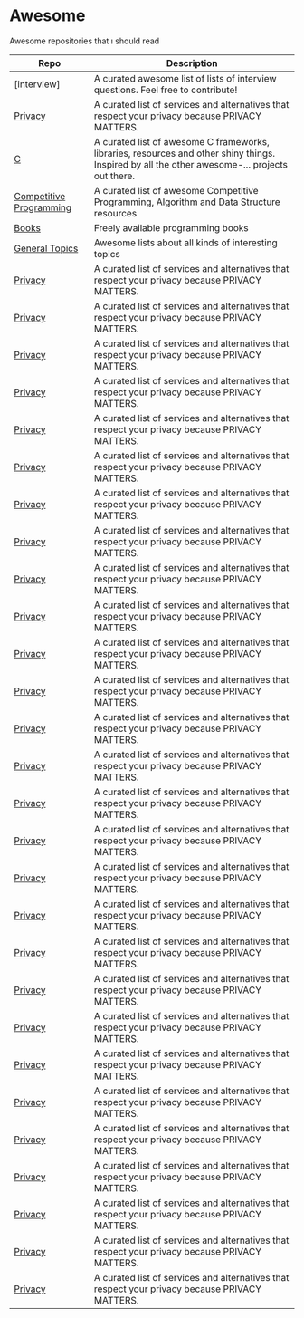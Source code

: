 #                  Awesome 
 Awesome repositories that ı should read 


 | Repo | Description |
| --- | --- |
| [interview] | A curated awesome list of lists of interview questions. Feel free to contribute! |
| [Privacy] | A curated list of services and alternatives that respect your privacy because PRIVACY MATTERS. |
| [C] | A curated list of awesome C frameworks, libraries, resources and other shiny things. Inspired by all the other awesome-... projects out there. |
| [Competitive Programming] | A curated list of awesome Competitive Programming, Algorithm and Data Structure resources |
| [Books] | Freely available programming books |
| [General Topics] | Awesome lists about all kinds of interesting topics |
| [Privacy] | A curated list of services and alternatives that respect your privacy because PRIVACY MATTERS. |
| [Privacy] | A curated list of services and alternatives that respect your privacy because PRIVACY MATTERS. |
| [Privacy] | A curated list of services and alternatives that respect your privacy because PRIVACY MATTERS. |
| [Privacy] | A curated list of services and alternatives that respect your privacy because PRIVACY MATTERS. |
| [Privacy] | A curated list of services and alternatives that respect your privacy because PRIVACY MATTERS. |
| [Privacy] | A curated list of services and alternatives that respect your privacy because PRIVACY MATTERS. |
| [Privacy] | A curated list of services and alternatives that respect your privacy because PRIVACY MATTERS. |
| [Privacy] | A curated list of services and alternatives that respect your privacy because PRIVACY MATTERS. |
| [Privacy] | A curated list of services and alternatives that respect your privacy because PRIVACY MATTERS. |
| [Privacy] | A curated list of services and alternatives that respect your privacy because PRIVACY MATTERS. |
| [Privacy] | A curated list of services and alternatives that respect your privacy because PRIVACY MATTERS. |
| [Privacy] | A curated list of services and alternatives that respect your privacy because PRIVACY MATTERS. |
| [Privacy] | A curated list of services and alternatives that respect your privacy because PRIVACY MATTERS. |
| [Privacy] | A curated list of services and alternatives that respect your privacy because PRIVACY MATTERS. |
| [Privacy] | A curated list of services and alternatives that respect your privacy because PRIVACY MATTERS. |
| [Privacy] | A curated list of services and alternatives that respect your privacy because PRIVACY MATTERS. |
| [Privacy] | A curated list of services and alternatives that respect your privacy because PRIVACY MATTERS. |
| [Privacy] | A curated list of services and alternatives that respect your privacy because PRIVACY MATTERS. |
| [Privacy] | A curated list of services and alternatives that respect your privacy because PRIVACY MATTERS. |
| [Privacy] | A curated list of services and alternatives that respect your privacy because PRIVACY MATTERS. |
| [Privacy] | A curated list of services and alternatives that respect your privacy because PRIVACY MATTERS. |
| [Privacy] | A curated list of services and alternatives that respect your privacy because PRIVACY MATTERS. |
| [Privacy] | A curated list of services and alternatives that respect your privacy because PRIVACY MATTERS. |
| [Privacy] | A curated list of services and alternatives that respect your privacy because PRIVACY MATTERS. |
| [Privacy] | A curated list of services and alternatives that respect your privacy because PRIVACY MATTERS. |
| [Privacy] | A curated list of services and alternatives that respect your privacy because PRIVACY MATTERS. |
| [Privacy] | A curated list of services and alternatives that respect your privacy because PRIVACY MATTERS. |
| [Privacy] | A curated list of services and alternatives that respect your privacy because PRIVACY MATTERS. |





[interwiew]: https://github.com/DopplerHQ/awesome-interview-questions
[Privacy]: https://github.com/pluja/awesome-privacy
[C]: https://github.com/oz123/awesome-c
[Competitive Programming]: https://github.com/lnishan/awesome-competitive-programming
[Books]: https://github.com/EbookFoundation/free-programming-books
[General Topics]: https://github.com/sindresorhus/awesome
